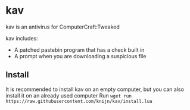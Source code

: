 # kav

kav is an antivirus for ComputerCraft:Tweaked

kav includes:
- A patched pastebin program that has a check built in
- A prompt when you are downloading a suspicious file

## Install
It is recommended to install kav on an empty computer, but you can also install it on an already used computer
Run `wget run https://raw.githubusercontent.com/knijn/kav/install.lua`

